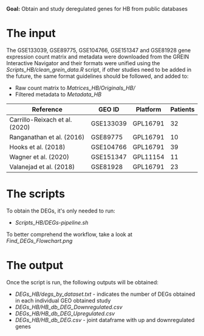 **Goal:** Obtain and study deregulated genes for HB from public databases

# The input

The GSE133039, GSE89775, GSE104766, GSE151347 and  GSE81928 gene expression count matrix and metadata were downloaded from the GREIN Interactive Navigator and their formats were unified using the *Scripts_HB/clean_grein_data.R* script, if other studies need to be added in the future, the same format guidelines should be followed, and added to:

* Raw count matrix to *Matrices_HB/Originals_HB/*
* Filtered metadata to *Metadata_HB*


| Reference                      | GEO ID    | Platform | Patients |
|--------------------------------|-----------|----------|----------|
| Carrillo-Reixach et al. (2020) | GSE133039 | GPL16791 | 32       |
| Ranganathan et al. (2016)      | GSE89775  | GPL16791 | 10       |
| Hooks et al. (2018)            | GSE104766 | GPL16791 | 39       |
| Wagner et al. (2020)           | GSE151347 | GPL11154 | 11       |
| Valanejad et al. (2018)        | GSE81928  | GPL16791 | 23       |

# The scripts

To obtain the DEGs, it's only needed to run:
* *Scripts_HB/DEGs-pipeline.sh*

To better comprehend the workflow, take a look at *Find_DEGs_Flowchart.png*

# The output

Once the script is run, the following outputs will be obtained:
* *DEGs_HB/degs_by_dataset.txt* - indicates the number of DEGs obtained in each individual GEO obtained study
* *DEGs_HB/HB_db_DEG_Downregulated.csv*
* *DEGs_HB/HB_db_DEG_Upregulated.csv*
* *DEGs_HB/HB_db_DEG.csv* - joint dataframe with up and downregulated genes

